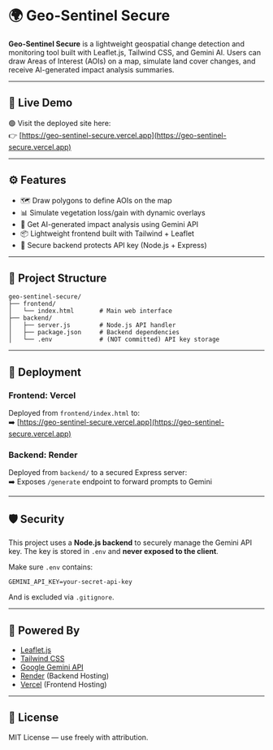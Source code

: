 # 🌍 Geo-Sentinel Secure

**Geo-Sentinel Secure** is a lightweight geospatial change detection and monitoring tool built with Leaflet.js, Tailwind CSS, and Gemini AI. Users can draw Areas of Interest (AOIs) on a map, simulate land cover changes, and receive AI-generated impact analysis summaries.

---

## 🔗 Live Demo

🟢 Visit the deployed site here:  
👉 [https://geo-sentinel-secure.vercel.app](https://geo-sentinel-secure.vercel.app)

---

## ⚙️ Features

- 🗺️ Draw polygons to define AOIs on the map
- 📊 Simulate vegetation loss/gain with dynamic overlays
- 🧠 Get AI-generated impact analysis using Gemini API
- 📦 Lightweight frontend built with Tailwind + Leaflet
- 🔐 Secure backend protects API key (Node.js + Express)

---

## 🧱 Project Structure

```
geo-sentinel-secure/
├── frontend/
│   └── index.html       # Main web interface
├── backend/
│   ├── server.js        # Node.js API handler
│   ├── package.json     # Backend dependencies
│   └── .env             # (NOT committed) API key storage
```

---

## 🚀 Deployment

### Frontend: Vercel  
Deployed from `frontend/index.html` to:  
➡️ [https://geo-sentinel-secure.vercel.app](https://geo-sentinel-secure.vercel.app)

### Backend: Render  
Deployed from `backend/` to a secured Express server:  
➡️ Exposes `/generate` endpoint to forward prompts to Gemini

---

## 🛡️ Security

This project uses a **Node.js backend** to securely manage the Gemini API key. The key is stored in `.env` and **never exposed to the client**.

Make sure `.env` contains:

```env
GEMINI_API_KEY=your-secret-api-key
```

And is excluded via `.gitignore`.

---

## 🧠 Powered By

- [Leaflet.js](https://leafletjs.com/)
- [Tailwind CSS](https://tailwindcss.com/)
- [Google Gemini API](https://ai.google.dev/gemini-api)
- [Render](https://render.com/) (Backend Hosting)
- [Vercel](https://vercel.com/) (Frontend Hosting)

---

## 📄 License

MIT License — use freely with attribution.
